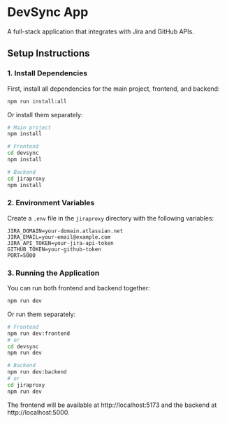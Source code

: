 # DevSync App

A full-stack application that integrates with Jira and GitHub APIs.

## Setup Instructions

### 1. Install Dependencies

First, install all dependencies for the main project, frontend, and backend:

```bash
npm run install:all
```

Or install them separately:

```bash
# Main project
npm install

# Frontend
cd devsync
npm install

# Backend
cd jiraproxy
npm install
```

### 2. Environment Variables

Create a `.env` file in the `jiraproxy` directory with the following variables:

```
JIRA_DOMAIN=your-domain.atlassian.net
JIRA_EMAIL=your-email@example.com
JIRA_API_TOKEN=your-jira-api-token
GITHUB_TOKEN=your-github-token
PORT=5000
```

### 3. Running the Application

You can run both frontend and backend together:

```bash
npm run dev
```

Or run them separately:

```bash
# Frontend
npm run dev:frontend
# or
cd devsync
npm run dev

# Backend
npm run dev:backend
# or
cd jiraproxy
npm run dev
```

The frontend will be available at http://localhost:5173 and the backend at http://localhost:5000. 